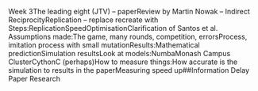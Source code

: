 
Week 3The leading eight (JTV) – paperReview by Martin Nowak – Indirect ReciprocityReplication – replace recreate with  Steps:ReplicationSpeedOptimisationClarification of Santos et al. Assumptions made:The game, many rounds, competition, errorsProcess, imitation process with small mutationResults:Mathematical predictionSimulation resultsLook at models:NumbaMonash Campus ClusterCythonC (perhaps)How to measure things:How accurate is the simulation to results in the paperMeasuring speed up##Information Delay Paper Research
